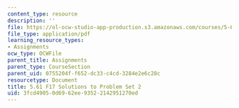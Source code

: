 ```yaml
---
content_type: resource
description: ''
file: https://ol-ocw-studio-app-production.s3.amazonaws.com/courses/5-61-physical-chemistry-fall-2017/3fcd49050d6962ee93522142951270ed_MIT5_61F17_pset2_soln.pdf
file_type: application/pdf
learning_resource_types:
- Assignments
ocw_type: OCWFile
parent_title: Assignments
parent_type: CourseSection
parent_uid: 0755204f-f652-dc33-c4cd-3284e2e6c28c
resourcetype: Document
title: 5.61 F17 Solutions to Problem Set 2
uid: 3fcd4905-0d69-62ee-9352-2142951270ed
---
```

